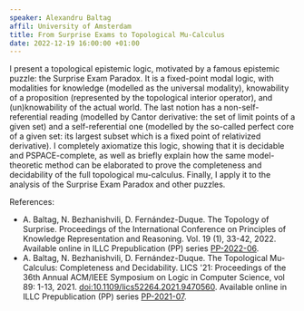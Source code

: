 ```yaml
---
speaker: Alexandru Baltag
affil: University of Amsterdam
title: From Surprise Exams to Topological Mu-Calculus
date: 2022-12-19 16:00:00 +01:00
---
```

I present a topological epistemic logic, motivated by a famous epistemic puzzle: the Surprise Exam Paradox.
It is a fixed-point modal logic, with modalities for knowledge (modelled as the universal modality), knowability of a proposition (represented by the topological interior operator), and (un)knowability of the actual world.
The last notion has a non-self-referential reading (modelled by Cantor derivative: the set of limit points of a given set) and a self-referential one (modelled by the so-called perfect core of a given set: its largest subset which is a fixed point of relativized derivative).
I completely axiomatize this logic, showing that it is decidable and PSPACE-complete, as well as briefly explain how the  same model-theoretic method can be elaborated to prove the completeness and decidability of the full topological mu-calculus.
Finally, I apply it to the analysis of the Surprise Exam Paradox and other puzzles.

<!--more-->

References:

- A. Baltag, N. Bezhanishvili, D. Fernández-Duque. The Topology of Surprise. Proceedings of the International Conference on Principles of Knowledge Representation and Reasoning. Vol. 19 (1), 33-42, 2022. Available online in ILLC Prepublication (PP) series [PP-2022-06](https://eprints.illc.uva.nl/id/document/11528).
- A. Baltag, N. Bezhanishvili, D. Fernández-Duque. The Topological Mu-Calculus: Completeness and Decidability. LICS '21: Proceedings of the 36th Annual ACM/IEEE Symposium on Logic in Computer Science, vol 89: 1-13, 2021. [doi:10.1109/lics52264.2021.9470560](https://doi.org/10.1109/LICS52264.2021.9470560). Available online in ILLC Prepublication (PP) series [PP-2021-07](https://eprints.illc.uva.nl/id/document/11192).